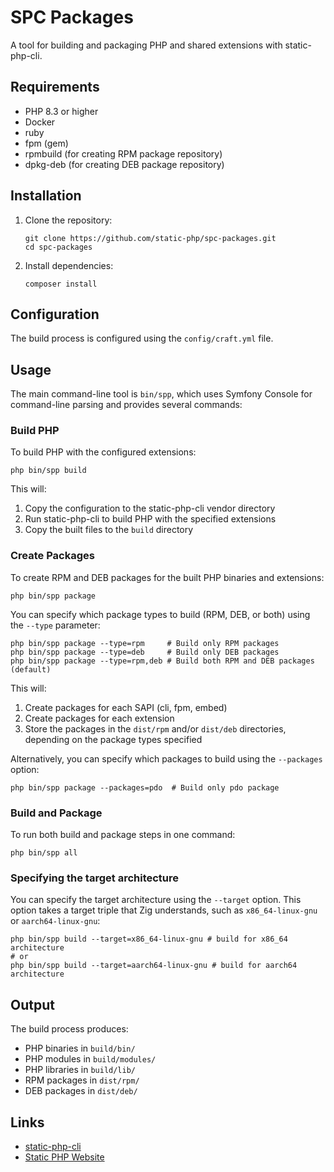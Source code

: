# SPC Packages

A tool for building and packaging PHP and shared extensions with static-php-cli.

## Requirements

- PHP 8.3 or higher
- Docker
- ruby
- fpm (gem)
- rpmbuild (for creating RPM package repository)
- dpkg-deb (for creating DEB package repository)

## Installation

1. Clone the repository:
   ```
   git clone https://github.com/static-php/spc-packages.git
   cd spc-packages
   ```

2. Install dependencies:
   ```
   composer install
   ```

## Configuration

The build process is configured using the `config/craft.yml` file.

## Usage

The main command-line tool is `bin/spp`, which uses Symfony Console for command-line parsing and provides several commands:

### Build PHP

To build PHP with the configured extensions:

```
php bin/spp build
```

This will:
1. Copy the configuration to the static-php-cli vendor directory
2. Run static-php-cli to build PHP with the specified extensions
3. Copy the built files to the `build` directory

### Create Packages

To create RPM and DEB packages for the built PHP binaries and extensions:

```
php bin/spp package
```

You can specify which package types to build (RPM, DEB, or both) using the `--type` parameter:

```
php bin/spp package --type=rpm     # Build only RPM packages
php bin/spp package --type=deb     # Build only DEB packages
php bin/spp package --type=rpm,deb # Build both RPM and DEB packages (default)
```

This will:
1. Create packages for each SAPI (cli, fpm, embed)
2. Create packages for each extension
3. Store the packages in the `dist/rpm` and/or `dist/deb` directories, depending on the package types specified

Alternatively, you can specify which packages to build using the `--packages` option:

```
php bin/spp package --packages=pdo  # Build only pdo package
```

<!-- Repository command is not implemented yet -->

### Build and Package

To run both build and package steps in one command:

```
php bin/spp all
```

### Specifying the target architecture

You can specify the target architecture using the `--target` option. This option takes a target triple that Zig understands, such as `x86_64-linux-gnu` or `aarch64-linux-gnu`:

```
php bin/spp build --target=x86_64-linux-gnu # build for x86_64 architecture
# or
php bin/spp build --target=aarch64-linux-gnu # build for aarch64 architecture
```

## Output

The build process produces:

- PHP binaries in `build/bin/`
- PHP modules in `build/modules/`
- PHP libraries in `build/lib/`
- RPM packages in `dist/rpm/`
- DEB packages in `dist/deb/`

## Links

- [static-php-cli](https://github.com/crazywhalecc/static-php-cli)
- [Static PHP Website](https://static-php.dev)
